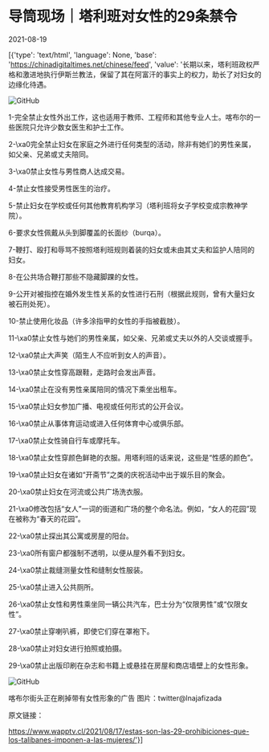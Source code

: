 # 导筒现场｜塔利班对女性的29条禁令

2021-08-19

[{'type': 'text/html', 'language': None, 'base': 'https://chinadigitaltimes.net/chinese/feed', 'value': '长期以来，塔利班政权严格和激进地执行伊斯兰教法，保留了其在阿富汗的事实上的权力，助长了对妇女的边缘化待遇。

![GitHub](https://chinadigitaltimes.net/chinese/files/2021/08/post-669786-611e22025af26.)

1-完全禁止女性外出工作，这也适用于教师、工程师和其他专业人士。喀布尔的一些医院只允许少数女医生和护士工作。

2-\xa0完全禁止妇女在家庭之外进行任何类型的活动，除非有她们的男性亲属，如父亲、兄弟或丈夫陪同。

3-\xa0禁止女性与男性商人达成交易。

4-禁止女性接受男性医生的治疗。

5-禁止妇女在学校或任何其他教育机构学习（塔利班将女子学校变成宗教神学院）。

6-要求女性佩戴从头到脚覆盖的长面纱（burqa）。

7-鞭打、殴打和辱骂不按照塔利班规则着装的妇女或未由其丈夫和监护人陪同的妇女。

8-在公共场合鞭打那些不隐藏脚踝的女性。

9-公开对被指控在婚外发生性关系的女性进行石刑（根据此规则，曾有大量妇女被石刑处死）。

10-禁止使用化妆品（许多涂指甲的女性的手指被截肢）。

11-\xa0禁止女性与她们的男性亲属，如父亲、兄弟或丈夫以外的人交谈或握手。

12-\xa0禁止大声笑（陌生人不应听到女人的声音）。

13-\xa0禁止女性穿高跟鞋，走路时会发出声音。

14-\xa0禁止在没有男性亲属陪同的情况下乘坐出租车。

15-\xa0禁止妇女参加广播、电视或任何形式的公开会议。

16-\xa0禁止从事体育运动或进入任何体育中心或俱乐部。

17-\xa0禁止女性骑自行车或摩托车。

18-\xa0禁止女性穿颜色鲜艳的衣服。用塔利班的话来说，这些是“性感的颜色”。

19-\xa0禁止妇女在诸如“开斋节”之类的庆祝活动中出于娱乐目的聚会。

20-\xa0禁止妇女在河流或公共广场洗衣服。

21-\xa0修改包括“女人”一词的街道和广场的整个命名法。例如，“女人的花园”现在被称为“春天的花园”。

22-\xa0禁止探出其公寓或房屋的阳台。

23-\xa0所有窗户都强制不透明，以便从屋外看不到妇女。

24-\xa0禁止裁缝测量女性和缝制女性服装。

25-\xa0禁止进入公共厕所。

26-\xa0禁止女性和男性乘坐同一辆公共汽车，巴士分为“仅限男性”或“仅限女性”。

27-\xa0禁止穿喇叭裤，即使它们穿在罩袍下。

28-\xa0禁止对妇女进行拍照或拍摄。

29-\xa0禁止出版印刷在杂志和书籍上或悬挂在房屋和商店墙壁上的女性形象。

![GitHub](https://chinadigitaltimes.net/chinese/files/2021/08/image-1629114008360.png)

喀布尔街头正在刷掉带有女性形象的广告 图片：twitter@lnajafizada 

原文链接：

https://www.wapptv.cl/2021/08/17/estas-son-las-29-prohibiciones-que-los-talibanes-imponen-a-las-mujeres/'}]